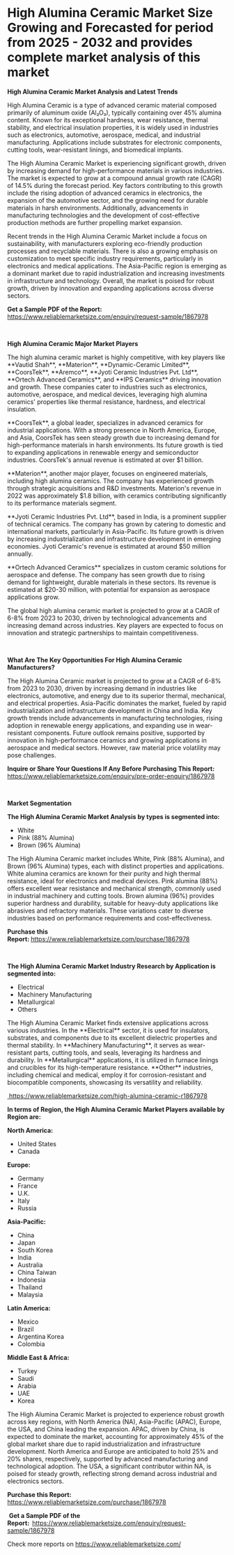 <p><h1>High Alumina Ceramic Market Size Growing and Forecasted for period from 2025 - 2032 and provides complete market analysis of this market</h1></p><p><strong>High Alumina Ceramic Market Analysis and Latest Trends</strong></p>
<p><p>High Alumina Ceramic is a type of advanced ceramic material composed primarily of aluminum oxide (Al₂O₃), typically containing over 45% alumina content. Known for its exceptional hardness, wear resistance, thermal stability, and electrical insulation properties, it is widely used in industries such as electronics, automotive, aerospace, medical, and industrial manufacturing. Applications include substrates for electronic components, cutting tools, wear-resistant linings, and biomedical implants.</p><p>The High Alumina Ceramic Market is experiencing significant growth, driven by increasing demand for high-performance materials in various industries. The market is expected to grow at a compound annual growth rate (CAGR) of 14.5% during the forecast period. Key factors contributing to this growth include the rising adoption of advanced ceramics in electronics, the expansion of the automotive sector, and the growing need for durable materials in harsh environments. Additionally, advancements in manufacturing technologies and the development of cost-effective production methods are further propelling market expansion.</p><p>Recent trends in the High Alumina Ceramic Market include a focus on sustainability, with manufacturers exploring eco-friendly production processes and recyclable materials. There is also a growing emphasis on customization to meet specific industry requirements, particularly in electronics and medical applications. The Asia-Pacific region is emerging as a dominant market due to rapid industrialization and increasing investments in infrastructure and technology. Overall, the market is poised for robust growth, driven by innovation and expanding applications across diverse sectors.</p></p>
<p><strong>Get a Sample PDF of the Report:&nbsp;</strong> <a href="https://www.reliablemarketsize.com/enquiry/request-sample/1867978?utm_campaign=2140&utm_medium=2&utm_source=Github&utm_content=ia&utm_term=30012025&utm_id=high-alumina-ceramic">https://www.reliablemarketsize.com/enquiry/request-sample/1867978</a></p>
<p>&nbsp;</p>
<p><strong>High Alumina Ceramic Major Market Players</strong></p>
<p><p>The high alumina ceramic market is highly competitive, with key players like **Vautid Shah**, **Materion**, **Dynamic-Ceramic Limited**, **CoorsTek**, **Aremco**, **Jyoti Ceramic Industries Pvt. Ltd**, **Ortech Advanced Ceramics**, and **IPS Ceramics** driving innovation and growth. These companies cater to industries such as electronics, automotive, aerospace, and medical devices, leveraging high alumina ceramics' properties like thermal resistance, hardness, and electrical insulation.</p><p>**CoorsTek**, a global leader, specializes in advanced ceramics for industrial applications. With a strong presence in North America, Europe, and Asia, CoorsTek has seen steady growth due to increasing demand for high-performance materials in harsh environments. Its future growth is tied to expanding applications in renewable energy and semiconductor industries. CoorsTek's annual revenue is estimated at over $1 billion.</p><p>**Materion**, another major player, focuses on engineered materials, including high alumina ceramics. The company has experienced growth through strategic acquisitions and R&D investments. Materion's revenue in 2022 was approximately $1.8 billion, with ceramics contributing significantly to its performance materials segment.</p><p>**Jyoti Ceramic Industries Pvt. Ltd**, based in India, is a prominent supplier of technical ceramics. The company has grown by catering to domestic and international markets, particularly in Asia-Pacific. Its future growth is driven by increasing industrialization and infrastructure development in emerging economies. Jyoti Ceramic's revenue is estimated at around $50 million annually.</p><p>**Ortech Advanced Ceramics** specializes in custom ceramic solutions for aerospace and defense. The company has seen growth due to rising demand for lightweight, durable materials in these sectors. Its revenue is estimated at $20-30 million, with potential for expansion as aerospace applications grow.</p><p>The global high alumina ceramic market is projected to grow at a CAGR of 6-8% from 2023 to 2030, driven by technological advancements and increasing demand across industries. Key players are expected to focus on innovation and strategic partnerships to maintain competitiveness.</p></p>
<p>&nbsp;</p>
<p><strong>What Are The Key Opportunities For High Alumina Ceramic Manufacturers?</strong></p>
<p><p>The High Alumina Ceramic market is projected to grow at a CAGR of 6-8% from 2023 to 2030, driven by increasing demand in industries like electronics, automotive, and energy due to its superior thermal, mechanical, and electrical properties. Asia-Pacific dominates the market, fueled by rapid industrialization and infrastructure development in China and India. Key growth trends include advancements in manufacturing technologies, rising adoption in renewable energy applications, and expanding use in wear-resistant components. Future outlook remains positive, supported by innovation in high-performance ceramics and growing applications in aerospace and medical sectors. However, raw material price volatility may pose challenges.</p></p>
<p><strong>Inquire or Share Your Questions If Any Before Purchasing This Report:</strong> <a href="https://www.reliablemarketsize.com/enquiry/pre-order-enquiry/1867978?utm_campaign=2140&utm_medium=2&utm_source=Github&utm_content=ia&utm_term=30012025&utm_id=high-alumina-ceramic">https://www.reliablemarketsize.com/enquiry/pre-order-enquiry/1867978</a></p>
<p>&nbsp;</p>
<p><strong>Market Segmentation</strong></p>
<p><strong>The High Alumina Ceramic Market Analysis by types is segmented into:</strong></p>
<p><ul><li>White</li><li>Pink (88% Alumina)</li><li>Brown (96% Alumina)</li></ul></p>
<p><p>The High Alumina Ceramic market includes White, Pink (88% Alumina), and Brown (96% Alumina) types, each with distinct properties and applications. White alumina ceramics are known for their purity and high thermal resistance, ideal for electronics and medical devices. Pink alumina (88%) offers excellent wear resistance and mechanical strength, commonly used in industrial machinery and cutting tools. Brown alumina (96%) provides superior hardness and durability, suitable for heavy-duty applications like abrasives and refractory materials. These variations cater to diverse industries based on performance requirements and cost-effectiveness.</p></p>
<p><strong>Purchase this Report:&nbsp;</strong><a href="https://www.reliablemarketsize.com/purchase/1867978?utm_campaign=2140&utm_medium=2&utm_source=Github&utm_content=ia&utm_term=30012025&utm_id=high-alumina-ceramic">https://www.reliablemarketsize.com/purchase/1867978</a></p>
<p>&nbsp;</p>
<p><strong>The High Alumina Ceramic Market Industry Research by Application is segmented into:</strong></p>
<p><ul><li>Electrical</li><li>Machinery Manufacturing</li><li>Metallurgical</li><li>Others</li></ul></p>
<p><p>The High Alumina Ceramic Market finds extensive applications across various industries. In the **Electrical** sector, it is used for insulators, substrates, and components due to its excellent dielectric properties and thermal stability. In **Machinery Manufacturing**, it serves as wear-resistant parts, cutting tools, and seals, leveraging its hardness and durability. In **Metallurgical** applications, it is utilized in furnace linings and crucibles for its high-temperature resistance. **Other** industries, including chemical and medical, employ it for corrosion-resistant and biocompatible components, showcasing its versatility and reliability.</p></p>
<p><a href="https://www.reliablemarketsize.com/high-alumina-ceramic-r1867978?utm_campaign=2140&utm_medium=2&utm_source=Github&utm_content=ia&utm_term=30012025&utm_id=high-alumina-ceramic">&nbsp;https://www.reliablemarketsize.com/high-alumina-ceramic-r1867978</a></p>
<p><strong>In terms of Region, the High Alumina Ceramic Market Players available by Region are:</strong></p>
<p>
    <p> <strong> North America: </strong>
        <ul>
            <li>United States</li>
            <li>Canada</li>
        </ul>
        </p> 
    <p> <strong> Europe: </strong>
        <ul>
            <li>Germany</li>
            <li>France</li>
            <li>U.K.</li>
            <li>Italy</li>
            <li>Russia</li>
        </ul>
        </p> 
    <p> <strong> Asia-Pacific: </strong>
        <ul>
            <li>China</li>
            <li>Japan</li>
            <li>South Korea</li>
            <li>India</li>
            <li>Australia</li>
            <li>China Taiwan</li>
            <li>Indonesia</li>
            <li>Thailand</li>
            <li>Malaysia</li>
        </ul>
        </p> 
    <p> <strong> Latin America: </strong>
        <ul>
            <li>Mexico</li>
            <li>Brazil</li>
            <li>Argentina Korea</li>
            <li>Colombia</li>
        </ul>
        </p> 
    <p> <strong> Middle East & Africa: </strong>
        <ul>
            <li>Turkey</li>
            <li>Saudi</li>
            <li>Arabia</li>
            <li>UAE</li>
            <li>Korea</li>
        </ul>
    </p>
    </p>
<p><p>The High Alumina Ceramic Market is projected to experience robust growth across key regions, with North America (NA), Asia-Pacific (APAC), Europe, the USA, and China leading the expansion. APAC, driven by China, is expected to dominate the market, accounting for approximately 45% of the global market share due to rapid industrialization and infrastructure development. North America and Europe are anticipated to hold 25% and 20% shares, respectively, supported by advanced manufacturing and technological adoption. The USA, a significant contributor within NA, is poised for steady growth, reflecting strong demand across industrial and electronics sectors.</p></p>
<p><strong>Purchase this Report: </strong><a href="https://www.reliablemarketsize.com/purchase/1867978?utm_campaign=2140&utm_medium=2&utm_source=Github&utm_content=ia&utm_term=30012025&utm_id=high-alumina-ceramic">https://www.reliablemarketsize.com/purchase/1867978</a></p>
<p>&nbsp;<strong>Get a Sample PDF of the Report:&nbsp;&nbsp;</strong><a href="https://www.reliablemarketsize.com/enquiry/request-sample/1867978?utm_campaign=2140&utm_medium=2&utm_source=Github&utm_content=ia&utm_term=30012025&utm_id=high-alumina-ceramic">https://www.reliablemarketsize.com/enquiry/request-sample/1867978</a></p>
<p><strong></strong></p>
<p>Check more reports on <a href="https://www.reliablemarketsize.com/?utm_campaign=2140&utm_medium=2&utm_source=Github&utm_content=ia&utm_term=30012025&utm_id=high-alumina-ceramic">https://www.reliablemarketsize.com/</a></p>